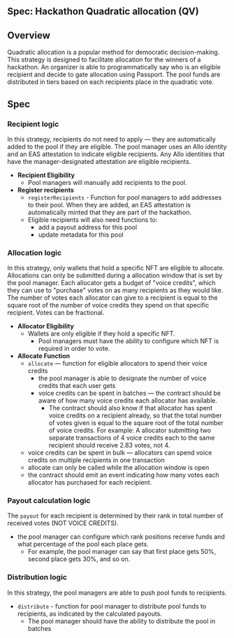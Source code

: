 Spec: Hackathon Quadratic allocation (QV)
---------------------------------

## Overview 
Quadratic allocation is a popular method for democratic decision-making. This strategy is designed to facilitate allocation for the winners of a hackathon. An organizer is able to programmatically say who is an eligible recipient and decide to gate allocation using Passport. The pool funds are distributed in tiers based on each recipients place in the quadratic vote. 

## Spec
### Recipient logic
In this strategy, recipients do not need to apply — they are automatically added to the pool if they are eligible. The pool manager uses an Allo identity and an EAS attestation to indicate eligible recipients. Any Allo identities that have the manager-designated attestation are eligible recipients. 
- **Recipient Eligibility**
    - Pool managers will manually add recipients to the pool. 
- **Register recipients**
    - `registerRecipients` - Function for pool managers to add addresses to their pool. When they are added, an EAS attestation is automatically minted that they are part of the hackathon. 
    - Eligible recipients will also need functions to: 
        - add a payout address for this pool
        - update metadata for this pool

### Allocation logic
In this strategy, only wallets that hold a specific NFT are eligible to allocate. Allocations can only be submitted during a allocation window that is set by the pool manager. Each allocator gets a budget of "voice credits", which they can use to "purchase" votes on as many recipients as they would like. The number of votes each allocator can give to a recipient is equal to the square root of the number of voice credits they spend on that specific recipient. Votes can be fractional. 
- **Allocator Eligibility**
    - Wallets are only eligible if they hold a specific NFT.
        - Pool managers must have the ability to configure which NFT is required in order to vote. 
- **Allocate Function**
    - `allocate` — function for eligible allocators to spend their voice credits
        - the pool manager is able to designate the number of voice credits that each user gets 
        - voice credits can be spent in batches — the contract should be aware of how many voice credits each allocator has available. 
            - The contract should also know if that allocator has spent voice credits on a recipient already, so that the total number of votes given is equal to the square root of the total number of voice credits. For example: A allocator submitting two separate transactions of 4 voice credits each to the same recipient should receive 2.83 votes, not 4.
    - voice credits can be spent in bulk — allocators can spend voice credits on multiple recipients in one transaction
    - allocate can only be called while the allocation window is open
    - the contract should emit an event indicating how many votes each allocator has purchased for each recipient. 

### Payout calculation logic
The `payout` for each recipient is determined by their rank in total number of received votes (NOT VOICE CREDITS). 
- the pool manager can configure which rank positions receive funds and what percentage of the pool each place gets.
    - For example, the pool manager can say that first place gets 50%, second place gets 30%, and so on.

### Distribution logic
In this strategy, the pool managers are able to push pool funds to recipients.

- `distribute` - function for pool manager to distribute pool funds to recipients, as indicated by the calculated payouts. 
    - The pool manager should have the ability to distribute the pool in batches
